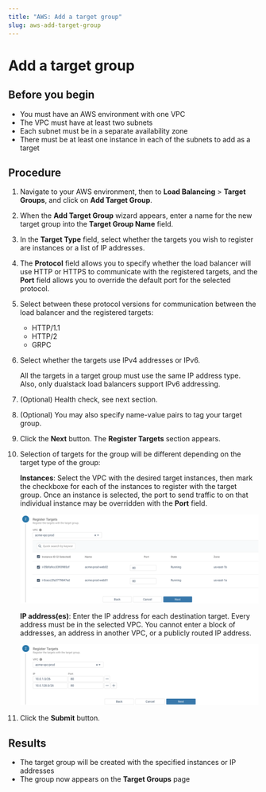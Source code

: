 ```yaml
---
title: "AWS: Add a target group"
slug: aws-add-target-group
---
```


# Add a target group

## Before you begin

-   You must have an AWS environment with one VPC
-   The VPC must have at least two subnets
-   Each subnet must be in a separate availability zone
-   There must be at least one instance in each of the subnets to add as a target

## Procedure

1.  Navigate to your AWS environment, then to **Load Balancing** &gt; **Target Groups**, and click on **Add Target Group**.

2.  When the **Add Target Group** wizard appears, enter a name for the new target group into the **Target Group Name** field.

3.  In the **Target Type** field, select whether the targets you wish to register are instances or a list of IP addresses.

4.  The **Protocol** field allows you to specify whether the load balancer will use HTTP or HTTPS to communicate with the registered targets, and the **Port** field allows you to override the default port for the selected protocol.

5.  Select between these protocol versions for communication between the load balancer and the registered targets:

    -   HTTP/1.1
    -   HTTP/2
    -   GRPC
6.  Select whether the targets use IPv4 addresses or IPv6.

    All the targets in a target group must use the same IP address type. Also, only dualstack load balancers support IPv6 addressing.

7.  \(Optional\) Health check, see next section.

8.  \(Optional\) You may also specify name-value pairs to tag your target group.

9.  Click the **Next** button. The **Register Targets** section appears.

10. Selection of targets for the group will be different depending on the target type of the group:

    **Instances**: Select the VPC with the desired target instances, then mark the checkboxe for each of the instances to register with the target group. Once an instance is selected, the port to send traffic to on that individual instance may be overridden with the **Port** field.

    ![Screenshot of the Register Targets instances list](aws-add-target-instances.png)

    **IP address\(es\)**: Enter the IP address for each destination target. Every address must be in the selected VPC. You cannot enter a block of addresses, an address in another VPC, or a publicly routed IP address.

    ![Screenshot of the Register Targets addresses fields](aws-add-target-addresses.png)

11. Click the **Submit** button.


## Results

-   The target group will be created with the specified instances or IP addresses
-   The group now appears on the **Target Groups** page

